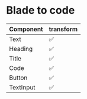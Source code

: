 # Blade to code

| Component | transform |
| --------- | --------- |
| Text      | ✅        |
| Heading   | ✅        |
| Title     | ✅        |
| Code      | ✅        |
| Button    | ✅        |
| TextInput | ✅        |
